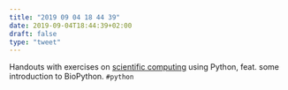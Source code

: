 ```yaml
---
title: "2019 09 04 18 44 39"
date: 2019-09-04T18:44:39+02:00
draft: false
type: "tweet"
---
```

Handouts with exercises on [scientific computing](http://disi.unitn.it/~teso/courses/sciprog/index.html) using Python, feat. some introduction to BioPython. `#python`
